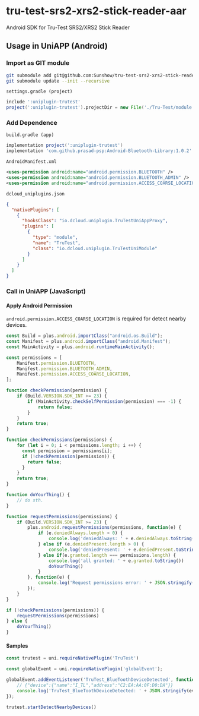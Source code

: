 # tru-test-srs2-xrs2-stick-reader-aar

Android SDK for Tru-Test SRS2/XRS2 Stick Reader

## Usage in UniAPP (Android)

### Import as GIT module

```bash
git submodule add git@github.com:Sunshow/tru-test-srs2-xrs2-stick-reader-aar.git Tru-Test
git submodule update --init --recursive
```

`settings.gradle (project)`

```groovy
include ':uniplugin-trutest'
project(':uniplugin-trutest').projectDir = new File('./Tru-Test/module')
```

### Add Dependence

`build.gradle (app)`

```groovy
implementation project(':uniplugin-trutest')
implementation 'com.github.prasad-psp:Android-Bluetooth-Library:1.0.2'
```

`AndroidManifest.xml`
```xml
<uses-permission android:name="android.permission.BLUETOOTH" />
<uses-permission android:name="android.permission.BLUETOOTH_ADMIN" />
<uses-permission android:name="android.permission.ACCESS_COARSE_LOCATION" />
```

`dcloud_uniplugins.json`

```json
{
  "nativePlugins": [
    {
      "hooksClass": "io.dcloud.uniplugin.TruTestUniAppProxy",
      "plugins": [
        {
          "type": "module",
          "name": "TruTest",
          "class": "io.dcloud.uniplugin.TruTestUniModule"
        }
      ]
    }
  ]
}
```

### Call in UniAPP (JavaScript)

#### Apply Android Permission

`android.permission.ACCESS_COARSE_LOCATION` is required for detect nearby devices.

```javascript
const Build = plus.android.importClass("android.os.Build");
const Manifest = plus.android.importClass("android.Manifest");
const MainActivity = plus.android.runtimeMainActivity();

const permissions = [
    Manifest.permission.BLUETOOTH,
    Manifest.permission.BLUETOOTH_ADMIN,
    Manifest.permission.ACCESS_COARSE_LOCATION,
];

function checkPermission(permission) {
    if (Build.VERSION.SDK_INT >= 23) {
        if (MainActivity.checkSelfPermission(permission) === -1) {
            return false;
        }
    }
    return true;
}

function checkPermissions(permissions) {
    for (let i = 0; i < permissions.length; i ++) {
      const permission = permissions[i];
      if (!checkPermission(permission)) {
        return false;
      }
    }
    return true;
}

function doYourThing() {
    // do sth.
}

function requestPermissions(permissions) {
    if (Build.VERSION.SDK_INT >= 23) {
        plus.android.requestPermissions(permissions, function(e) {
            if (e.deniedAlways.length > 0) {
                console.log('deniedAlways: ' + e.deniedAlways.toString())
            } else if (e.deniedPresent.length > 0) {
                console.log('deniedPresent: ' + e.deniedPresent.toString())
            } else if(e.granted.length === permissions.length) {
                console.log('all granted: ' + e.granted.toString())
                doYourThing()
            }
        }, function(e) {
            console.log('Request permissions error: ' + JSON.stringify(e))
        });
    }
}

if (!checkPermissions(permissions)) {
    requestPermissions(permissions)
} else {
    doYourThing()
}
```

#### Samples
```javascript
const trutest = uni.requireNativePlugin('TruTest')

const globalEvent = uni.requireNativePlugin('globalEvent');

globalEvent.addEventListener('TruTest_BlueToothDeviceDetected', function(ev) {
    // {"device":{"name":"I_TL","address":"C2:EA:AA:0F:D0:DA"}}
    console.log('TruTest_BlueToothDeviceDetected: ' + JSON.stringify(ev));
});

trutest.startDetectNearbyDevices()
```
